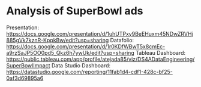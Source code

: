 # Analysis of SuperBowl ads

Presentation: https://docs.google.com/presentation/d/1uhUTPxy9BeEHuxm45NDwZRVHj885gVk7kznR-KppkBw/edit?usp=sharing 
Datafolio: https://docs.google.com/presentation/d/1r0KDfWBwT5x8cmEc-a9rzSaJP5OO0pd5_Qkz6h7ywUk/edit?usp=sharing
Tableau Dashboard: https://public.tableau.com/app/profile/atejada85/viz/DS4ADataEngineering/SuperBowlImpact
Data Studio Dashboard: https://datastudio.google.com/reporting/11fab1d4-cdf1-428c-bf25-0af3d69895a6

